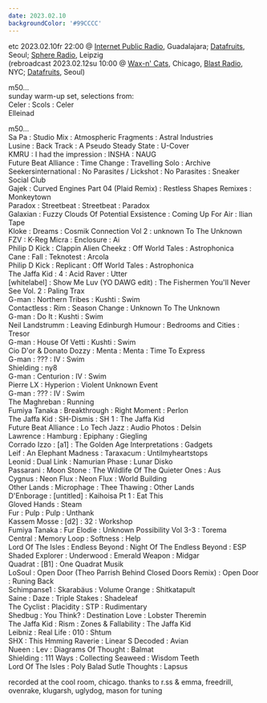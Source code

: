 ```yaml
---
date: 2023.02.10
backgroundColor: '#99CCCC'
---
```


etc 2023.02.10fr 22:00 @ [Internet Public Radio](http://www.internetpublicradio.live/), Guadalajara; [Datafruits](http://www.datafruits.fm/), Seoul; [Sphere Radio](http://www.sphere-radio.net/), Leipzig  
(rebroadcast 2023.02.12su 10:00 @ [Wax-n' Cats](http://www.twitch.tv/waxncats), Chicago, [Blast Radio](https://blastradio.com/kimochisound), NYC; [Datafruits](http://www.datafruits.fm/), Seoul)  

m50...  
sunday warm-up set, selections from:  
Celer : Scols : Celer  
Elleinad  

m50...  
Sa Pa : Studio Mix : Atmospheric Fragments : Astral Industries  
Lusine : Back Track : A Pseudo Steady State : U-Cover  
KMRU : I had the impression : INSHA : NAUG  
Future Beat Alliance : Time Change : Travelling Solo : Archive  
Seekersinternational : No Parasites / Lickshot : No Parasites : Sneaker Social Club  
Gajek : Curved Engines Part 04 (Plaid Remix) : Restless Shapes Remixes : Monkeytown  
Paradox : Streetbeat : Streetbeat : Paradox  
Galaxian : Fuzzy Clouds Of Potential Exsistence : Coming Up For Air : Ilian Tape  
Kloke : Dreams : Cosmik Connection Vol 2 : unknown To The Unknown  
FZV : K-Reg Micra : Enclosure : Ai  
Philip D Kick : Clappin Alien Cheekz : Off World Tales : Astrophonica  
Cane : Fall : Teknotest : Arcola  
Philip D Kick : Replicant : Off World Tales : Astrophonica  
The Jaffa Kid : 4 : Acid Raver : Utter  
\[whitelabel\] : Show Me Luv (YO DAWG edit) : The Fishermen You'll Never See Vol. 2 : Paling Trax  
G-man : Northern Tribes : Kushti : Swim  
Contactless : Rim : Season Change : Unknown To The Unknown  
G-man : Do It : Kushti : Swim  
Neil Landstrumm : Leaving Edinburgh Humour : Bedrooms and Cities : Tresor  
G-man : House Of Vetti : Kushti : Swim  
Cio D'or & Donato Dozzy : Menta : Menta : Time To Express  
G-man : ??? : IV : Swim  
Shielding : ny8  
G-man : Centurion : IV : Swim  
Pierre LX : Hyperion : Violent Unknown Event  
G-man : ??? : IV : Swim  
The Maghreban : Running  
Fumiya Tanaka : Breakthrough : Right Moment : Perlon  
The Jaffa Kid : SH-Dismis : SH 1 : The Jaffa Kid  
Future Beat Alliance : Lo Tech Jazz : Audio Photos : Delsin  
Lawrence : Hamburg : Epiphany : Giegling  
Corrado Izzo : \[a1\] : The Golden Age Interpretations : Gadgets  
Leif : An Elephant Madness : Taraxacum : Untilmyheartstops  
Leonid : Dual Link : Namurian Phase : Lunar Disko  
Passarani : Moon Stone : The Wildlife Of The Quieter Ones : Aus  
Cygnus : Neon Flux : Neon Flux : World Building  
Other Lands : Microphage : Thee Thawing : Other Lands  
D'Enborage : \[untitled\] : Kaihoisa Pt 1 : Eat This  
Gloved Hands : Steam  
Fur : Pulp : Pulp : Unthank  
Kassem Mosse : \[d2\] : 32 : Workshop  
Fumiya Tanaka : Fur Elodie : Unknown Possibility Vol 3-3 : Torema  
Central : Memory Loop : Softness : Help  
Lord Of The Isles : Endless Beyond : Night Of The Endless Beyond : ESP  
Shaded Explorer : Underwood : Emerald Weapon : Midgar  
Quadrat : \[B1\] : One Quadrat Musik  
LoSoul : Open Door (Theo Parrish Behind Closed Doors Remix) : Open Door : Runing Back  
Schimpanse1 : Skarabäus : Volume Orange : Shitkatapult  
Saine : Daze : Triple Stakes : Shadeleaf  
The Cyclist : Placidity : STP : Rudimentary  
Shedbug : You Think? : Destination Love : Lobster Theremin  
The Jaffa Kid : Rism : Zones & Fallability : The Jaffa Kid  
Leibniz : Real Life : 010 : Shtum  
SHX : This Hmming Raverie : Linear S Decoded : Avian  
Nueen : Lev : Diagrams Of Thought : Balmat  
Shielding : 111 Ways : Collecting Seaweed : Wisdom Teeth  
Lord Of The Isles : Poly Balad Sutle Thoughts : Lapsus  

recorded at the cool room, chicago. thanks to r.ss & emma, freedrill, ovenrake, klugarsh, uglydog, mason for tuning